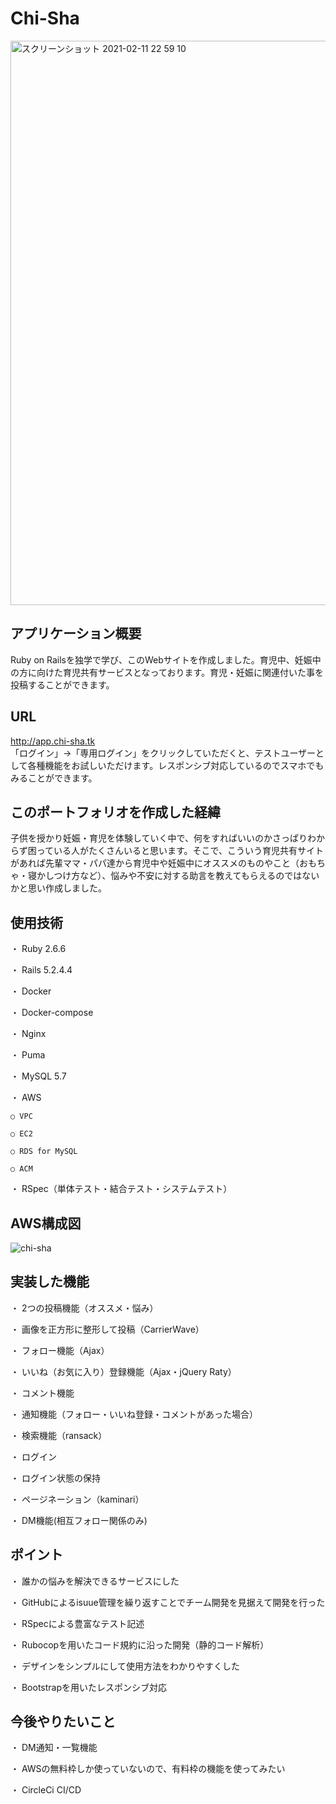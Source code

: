# Chi-Sha
<img width="903" alt="スクリーンショット 2021-02-11 22 59 10" src="https://user-images.githubusercontent.com/69452885/107646520-668bf880-6cbd-11eb-9af8-9ff9b30ef1f1.png">

## アプリケーション概要
Ruby on Railsを独学で学び、このWebサイトを作成しました。育児中、妊娠中の方に向けた育児共有サービスとなっております。育児・妊娠に関連付いた事を投稿することができます。

## URL
http://app.chi-sha.tk  
「ログイン」→「専用ログイン」をクリックしていただくと、テストユーザーとして各種機能をお試しいただけます。レスポンシブ対応しているのでスマホでもみることができます。

## このポートフォリオを作成した経緯
子供を授かり妊娠・育児を体験していく中で、何をすればいいのかさっぱりわからず困っている人がたくさんいると思います。そこで、こういう育児共有サイトがあれば先輩ママ・パパ達から育児中や妊娠中にオススメのものやこと（おもちゃ・寝かしつけ方など）、悩みや不安に対する助言を教えてもらえるのではないかと思い作成しました。

## 使用技術
・ Ruby 2.6.6

・ Rails 5.2.4.4

・ Docker

・ Docker-compose

・ Nginx

・ Puma

・ MySQL 5.7

・ AWS

    ○ VPC
    
    ○ EC2

    ○ RDS for MySQL

    ○ ACM


・ RSpec（単体テスト・結合テスト・システムテスト）

## AWS構成図
![chi-sha](https://user-images.githubusercontent.com/69452885/108096706-a3445f00-70c4-11eb-8798-e1c4080ec849.png)


## 実装した機能
・ 2つの投稿機能（オススメ・悩み）

・ 画像を正方形に整形して投稿（CarrierWave）

・ フォロー機能（Ajax）

・ いいね（お気に入り）登録機能（Ajax・jQuery Raty）

・ コメント機能 

・ 通知機能（フォロー・いいね登録・コメントがあった場合）

・ 検索機能（ransack）

・ ログイン

・ ログイン状態の保持

・ ページネーション（kaminari）

・ DM機能(相互フォロー関係のみ)  

## ポイント
・ 誰かの悩みを解決できるサービスにした

・ GitHubによるisuue管理を繰り返すことでチーム開発を見据えて開発を行った

・ RSpecによる豊富なテスト記述

・ Rubocopを用いたコード規約に沿った開発（静的コード解析）

・ デザインをシンプルにして使用方法をわかりやすくした

・ Bootstrapを用いたレスポンシブ対応


## 今後やりたいこと
・ DM通知・一覧機能

・ AWSの無料枠しか使っていないので、有料枠の機能を使ってみたい

・ CircleCi CI/CD

